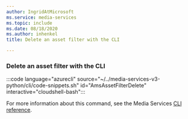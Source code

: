 ```yaml
---
author: IngridAtMicrosoft
ms.service: media-services
ms.topic: include
ms.date: 08/18/2020
ms.author: inhenkel
title: Delete an asset filter with the CLI

---
```


<!--Delete an asset filter CLI-->

### Delete an asset filter with the CLI

:::code language="azurecli" source="~/../media-services-v3-python/cli/code-snippets.sh" id="AmsAssetFilterDelete" interactive="cloudshell-bash":::

For more information about this command, see the Media Services [CLI reference](/cli/azure/ams/asset-filter?view=azure-cli-latest#az-ams-asset-filter-delete).
